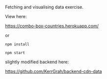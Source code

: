 Fetching and visualising data exercise.

View here:

https://combo-box-countries.herokuapp.com/

or

`npm install`

`npm start`


slightly modified backend here:

https://github.com/KerrGrah/backend-cdn-data
